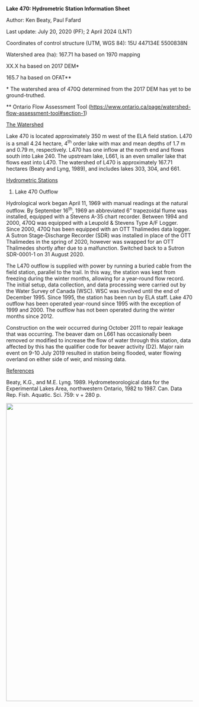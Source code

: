 **Lake 470: Hydrometric Station Information Sheet**

Author: Ken Beaty, Paul Fafard

Last update: July 20, 2020 (PF); 2 April 2024 (LNT)

Coordinates of control structure (UTM, WGS 84): 15U 447134E 5500838N

Watershed area (ha): 167.71 ha based on 1970 mapping

XX.X ha based on 2017 DEM\*

165.7 ha based on OFAT\*\*

\* The watershed area of 470Q determined from the 2017 DEM has yet to be ground-truthed.

\*\* Ontario Flow Assessment Tool (<https://www.ontario.ca/page/watershed-flow-assessment-tool#section-1>)

<u>The Watershed</u>

Lake 470 is located approximately 350 m west of the ELA field station. L470 is a small 4.24 hectare, 4<sup>th</sup> order lake with max and mean depths of 1.7 m and 0.79 m, respectively. L470 has one inflow at the north end and flows south into Lake 240. The upstream lake, L661, is an even smaller lake that flows east into L470. The watershed of L470 is approximately 167.71 hectares (Beaty and Lyng, 1989), and includes lakes 303, 304, and 661.

<u>Hydrometric Stations</u>

1.  Lake 470 Outflow

Hydrological work began April 11, 1969 with manual readings at the natural outflow. By September 16<sup>th</sup>, 1969 an abbreviated 6” trapezoidal flume was installed, equipped with a Stevens A-35 chart recorder. Between 1994 and 2000, 470Q was equipped with a Leupold & Stevens Type A/F Logger. Since 2000, 470Q has been equipped with an OTT Thalimedes data logger. A Sutron Stage-Discharge Recorder (SDR) was installed in place of the OTT Thalimedes in the spring of 2020, however was swapped for an OTT Thalimedes shortly after due to a malfunction. Switched back to a Sutron SDR-0001-1 on 31 August 2020.

The L470 outflow is supplied with power by running a buried cable from the field station, parallel to the trail. In this way, the station was kept from freezing during the winter months, allowing for a year-round flow record. The initial setup, data collection, and data processing were carried out by the Water Survey of Canada (WSC). WSC was involved until the end of December 1995. Since 1995, the station has been run by ELA staff. Lake 470 outflow has been operated year-round since 1995 with the exception of 1999 and 2000. The outflow has not been operated during the winter months since 2012.

Construction on the weir occurred during October 2011 to repair leakage that was occurring. The beaver dam on L661 has occasionally been removed or modified to increase the flow of water through this station, data affected by this has the qualifier code for beaver activity (D2). Major rain event on 9-10 July 2019 resulted in station being flooded, water flowing overland on either side of weir, and missing data.

<u>References</u>

Beaty, K.G., and M.E. Lyng. 1989. Hydrometeorological data for the Experimental Lakes Area, northwestern Ontario, 1982 to 1987. Can. Data Rep. Fish. Aquatic. Sci. 759: v + 280 p.

<img src="md\attachments/media/image1.jpeg" style="width:6in;height:8.36806in" />
